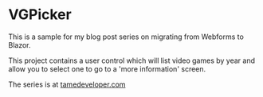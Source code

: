 # VGPicker
This is a sample for my blog post series on migrating from Webforms to Blazor.

This project contains a user control which will list video games by year and allow you to select one to go to a 'more information' screen.  

The series is at [tamedeveloper.com](http://tamedeveloper.com)
